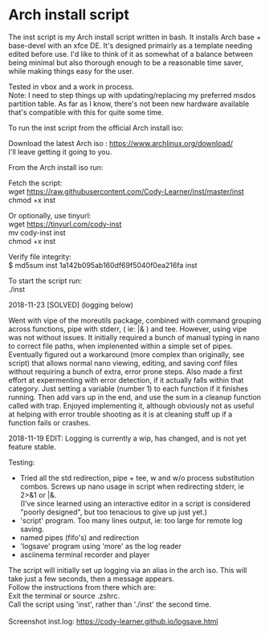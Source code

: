 
# Arch install script

The inst script is my Arch install script written in bash. It installs Arch base + base-devel with an xfce DE. It's designed primairly as a template needing edited before use. 
I'd like to think of it as somewhat of a balance between being minimal but also thorough enough to be a reasonable time saver, while making things easy for the user. <br>

Tested in vbox and a work in process.<br>
Note: I need to step things up with updating/replacing my preferred msdos partition table. As far as I know, there's not been new hardware 
available that's compatible with this for quite some time.

To run the inst script from the official Arch install iso:

Download the latest Arch iso : https://www.archlinux.org/download/ <br>
I'll leave getting it going to you.

From the Arch install iso run:

Fetch the script: <br>
 wget https://raw.githubusercontent.com/Cody-Learner/inst/master/inst <br>
 chmod +x inst

Or optionally, use tinyurl: <br>
 wget https://tinyurl.com/cody-inst <br> 
 mv cody-inst inst <br> 
 chmod +x inst

Verify file integrity: <br>
 $ md5sum inst
1a142b095ab160df69f5040f0ea216fa  inst

To start the script run: <br>
 ./inst







2018-11-23 [SOLVED] (logging below)          

Went with vipe of the moreutils package, combined with command grouping across functions, pipe with stderr, ( ie: |& ) and tee. 
However, using vipe was not without issues. It initially required a bunch of manual typing in nano to correct file paths, when implenented within a simple set of pipes. 
Eventually figured out a workaround (more complex than originally, see script) that allows normal nano viewing, editing, and saving conf files without requiring a bunch of extra, error prone steps.
Also made a first effort at expermenting with error detection, if it actually falls within that category. Just setting a variable (number 1) to each function if it finishes running.
Then add vars up in the end, and use the sum in a cleanup function called with trap. Enjoyed implementing it, although obviously not as useful at helping with error trouble shooting as it is at 
cleaning stuff up if a function fails or crashes.





2018-11-19 EDIT: Logging is currently a wip, has changed, and is not yet feature stable.<br>

Testing:
 * Tried all the std redirection, pipe + tee, w and w/o process substitution combos. Screws up nano usage in script when redirecting stderr, ie 2>&1 or |&. <br>
   (I've since learned using an interactive editor in a script is considered "poorly designed", but too tenacious to give up just yet.) <br>
 * 'script' program. Too many lines output, ie: too large for remote log saving.
 * named pipes (fifo's) and redirection <br>
 * 'logsave' program using 'more' as the log reader <br>
 * asciinema terminal recorder and player <br>


The script will initially set up logging via an alias in the arch iso. This will take just a few seconds, then a message appears. <br>
Follow the instructions from there which are: <br>
Exit the terminal or source .zshrc. <br>
Call the script using 'inst', rather than './inst' the second time.
<br>
<br>
Screenshot inst.log: https://cody-learner.github.io/logsave.html
